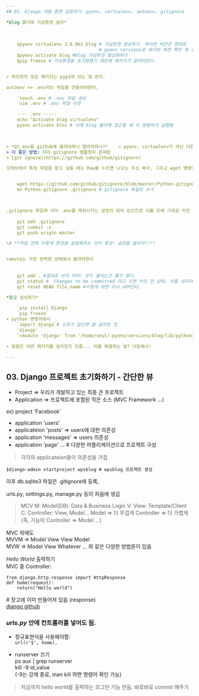 ```yaml
---
## 01. Django 개발 환경 설정하기- pyenv, vertualenv, autoenv, gitignore

*blog 폴더에 가상환경 설치*		
	
	
	
	$pyenv virtualenv 3.6.0b1 blog # 가상환경 생성하기, 파이썬 버전은 맘대로		
								   # pyenv versions로 파이썬 버전 확인 후 설치		
	$pyenv activate blog #blog 가상환경 활성화하기				
	$pip freeze # 가상환경을 초기화했기 때문에 패키지가 없어야한다.	


> 파이썬의 모든 패키지는 pypi에 있는 걸 쓴다.		

autoenv => .env라는 파일을 만들어야한다.

	`touch .env # .env 파일 생성
	`vim .env # .env 파일 수정

	---- .env ----- 
	echo "Activate blog virtualenv" 
	pyenv activate blov # 이제 blog 폴더에 접근할 때 이 명령어가 실행됨
	


> *Q).env를 github에 올려야하나 말아야하나?*	> pyenv, virtualenv가 아닌 다른 버전관리를 사용할 수 있기 때문에 개인화된 설정은 깃허브에 올리지 않는다.  > `git status`시 계속 .env가 뜨니깐 .gitignore에 추가해주면 됨
> 더 좋은 방법: 이미 gitignore 템플릿이 존재함 		
> [git ignore](https://github.com/github/gitignore)

깃허브에서 특정 파일을 받고 싶을 때는 Raw를 누르면 나오는 주소 복사, 그리고 wget 명령어로 다운로드		


	wget https://github.com/github/gitignore/blob/master/Python.gitignore
	mv Python.gitignore .gitignore # gitignore 파일로 쓰기		



.gitignore 파일에 이미 .env를 제외시키는 설정이 되어 있으므로 이를 깃에 그대로 커밋			
	
	git add .gitignore
	git commit -v
	git push origin master

\# **작업 전에 이렇게 환경을 설정해주는 것이 중요! 습관을 들이자!!**


remote는 가장 완벽한 상태에서 올려야한다			  
	
	
	git add . #절대로 쓰지 마라! 모두 올리는건 좋지 않다.		
	git status #  Changes to be commitred 라고 뜨면 커밋 전 상태, 이를 내리려면			
	git reset HEAD file_name #이렇게 하면 다시 내려진다.		

*장고 설치하기*		

	`pip install Django`		   
	`pip freeze`    
- python 명령어에서 	
	`import django`# 오류가 없으면 잘 설치된 것				
	`django`  			
	`<module 'django' from '/home/seul/.pyenv/versions/blog/lib/python3.6/site-packages/django/__init__.py'>` # .pyenv 안에 장고가 설치된 것!

- 팀원은 어떤 패키지를 설치한지 모름... 이를 해결하는 법? 다음에서!

---
```


## 03. Django 프로젝트 초기화하기 - 간단한 뷰		

* Project => 우리가 개발하고 있는 최종 큰 프로젝트
* Application => 프로젝트에 포함된 작은 소스 (MVC Framework ...)		

ex) project 'Facebook'
- application 'users'
- applicateion 'posts' => users에 대한 의존성
- application 'messages' => users 의존성 
- application 'page' ... # 다양한 어플리케이션으로 프로젝트 구성		
>  각각의 applicataion들이 의존성을 가짐  	

	$django-admin startproject wpsblog # wpsblog 프로젝트 생성			
	
이후 db.sqlite3 파일은 .gitignore에 등록,

urls.py, settings.py, manage.py 등이 처음에 생김		

> MCV
> M: Model(DB): Data & Business Logic
> V: View: Template/Client
> C: Controller: View, Model... 
> Model => 더 무겁게
> Controller => 더 가볍게 (즉, 기능이 Controller => Model ...)		

MVC 외에도		
MVVM => Model View View Model		
MVW => Model View Whatever ... 와 같은 다양한 방법론이 있음			

*Hello World* 출력하기		
MVC 중 Controller: 		

	from django.http.response import HttpResponse 	
	def home(request):		
		return("Hello world")	

\# 장고에 이미 만들어져 있음 (response) 		
[django github](https://github.com/django/django)		

### *urls.py* 안에 컨트롤러를 넣어도 됨.
- 정규표현식을 사용해야함: 		
	`url(r'$', home),`		
	
- runserver 끄기		
	ps aux | grep runserver		
	kill -9 id_value		
(-9는 강제 종료, man kill 하면 명령어 확인 가능)		

> 지금까지 hello world를 출력하는 조그만 기능 만듬. 바로바로 commit 해주기


